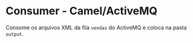 # Consumer - Camel/ActiveMQ

Consome os arquivos XML da fila `vendas` do ActiveMQ e coloca na pasta `output`.